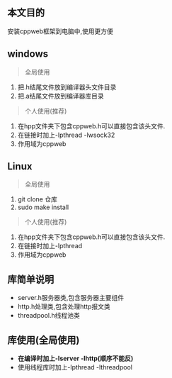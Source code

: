## 本文目的
安装cppweb框架到电脑中,使用更方便
## windows
> 全局使用
1. 把.h结尾文件放到编译器头文件目录
2. 把.a结尾文件放到编译器库目录

> 个人使用(推荐)
1. 在hpp文件夹下包含cppweb.h可以直接包含该头文件.
2. 在链接时加上-lpthread -lwsock32
3. 作用域为cppweb

## Linux
> 全局使用
1. git clone 仓库
2. sudo make install

> 个人使用(推荐)
1. 在hpp文件夹下包含cppweb.h可以直接包含该头文件.
2. 在链接时加上-lpthread
3. 作用域为cppweb

## 库简单说明
- server.h服务器类,包含服务器主要组件
- http.h处理类,包含处理http报文类
- threadpool.h线程池类

## 库使用(全局使用)
- **在编译时加上-lserver -lhttp(顺序不能反)**
- 使用线程库时加上-lpthread -lthreadpool
